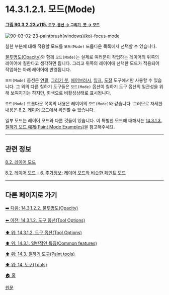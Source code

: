 # 14.3.1.2.1. 모드(Mode)

<a id="90-03-02-23-a115"></a>

#### [그림 90.3.2.23.a115. `도구 옵션` → `그리기 붓` → `모드`](./90-03-02-23-paintbrush.md#90-03-02-23-a115)
![90-03-02-23-paintbrush(windows)(ko)-focus-mode](https://github.com/wonder13662/gimp/assets/15767104/45e4f406-089e-4ebc-a295-4a5e6ab9e687)

칠한 부분에 대해 적용할 모드를 `모드(Mode)` 드롭다운 목록에서 선택할 수 있습니다.

[불투명도(Opacity)](./14-03-01-02-02-opacity.md)와 함께 `모드(Mode)`는 실제로 여러분이 작업하는 레이어의 위쪽의 레이어에 칠한다고 생각하면 됩니다. 그리고 위쪽의 레이어에 선택한 모드가 적용되어 작업하는 아래 레이어에 반영됩니다.

`모드(Mode)` 옵션은 [연필](./14-03-06-00-pencil.md), [그리기 붓](./14-03-07-00-paintbrush.md), [에어브러시](./14-03-10-00-airbrush.md), [잉크](./14-03-11-00-ink.md), [도장](./14-03-12-00-clone.md) 도구에서만 사용할 수 있습니다. 그 외의 다른 칠하기 도구들은 `모드(Mode)` 옵션이 칠하기 도구 옵션의 일관성을 위해 보여지기는 하지만, 회색으로 비활성상태로 표시됩니다.

`모드(Mode)` 드롭다운 목록의 내용은 레이어의 `모드(Mode)`와 같습니다. 그러므로 자세한 내용은 [8.2. 레이어 모드](./08-02-00-layer_modes.md)에서 확인할 수 있습니다.

일부 모드는 레이어 모드와 다른 것들이 있습니다. 이 특별한 모드에 대해서는 [14.3.1.3. 칠하기 모드 예제(Paint Mode Examples)](./14-03-01-03-00-paint_mode_examples.md)을 참고해주세요.

***

## 관련 정보

[8.2. 레이어 모드](./08-02-00-layer_modes.md)

[8.2. 레이어 모드 - 6. 추가정보: 레이어 모드와 비슷한 페인트 모드](./08-02-00-layer_modes.md#08-02-s6)

***

## 다른 페이지로 가기

[➡️ 다음: 14.3.1.2.2. 불투명도(Opacity)](./14-03-01-02-02-opacity.md)

[⬅️ 이전: 14.3.1.2. 도구 옵션(Tool Options)](./14-03-01-02-00-tool_options.md)

[⬆️ 위: 14.3.1.2. 도구 옵션(Tool Options)](./14-03-01-02-00-tool_options.md)

[⬆️ 위: 14.3.1. 일반적인 특징(Common features)](./14-03-01-00-common-features.md)

[⬆️ 위: 14.3. 칠하기 도구(Paint tools)](./14-03-00-paint_tools.md)

[⬆️ 위: 14. 도구(Tools)](./14-00-tools.md)

[🏠 홈](./00-home.md)

[원문](https://docs.gimp.org/2.10/ko/gimp-tools-paint.html#)
